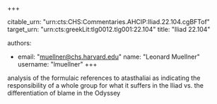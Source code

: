 +++


citable_urn: "urn:cts:CHS:Commentaries.AHCIP:Iliad.22.104.cgBFTof"
target_urn: "urn:cts:greekLit:tlg0012.tlg001:22.104"
title: "Iliad 22.104"

authors:
- email: "muellner@chs.harvard.edu"
  name: "Leonard Muellner"
  username: "lmuellner"
+++

<p>analysis of the formulaic references to atasthaliai as indicating the responsibility of a whole group for what it suffers in the Iliad vs. the differentiation of blame in the Odyssey</p>